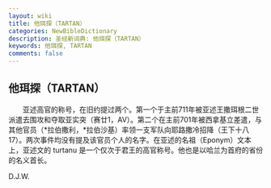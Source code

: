 ```yaml
---
layout: wiki
title: 他珥探（TARTAN）
categories: NewBibleDictionary
description: 圣经新词典: 他珥探（TARTAN）
keywords: 他珥探, TARTAN
comments: false
---
```


## 他珥探（TARTAN）

　　亚述高官的称号，在旧约提过两个。第一个于主前711年被亚述王撒珥根二世派遣去围攻和夺取亚实突（赛廿1，AV）。第二个在主前701年被西拿基立差遣，与其他官员（*拉伯撒利，*拉伯沙基）率领一支军队向耶路撒冷招降（王下十八17）。两次事件均没有提及该官员个人的名字。在亚述的名祖（Eponym）文本上，亚述文的 turtanu 是一个仅次于君王的高官称号。他也是以哈兰为首府的省份的名义首长。

D.J.W.








